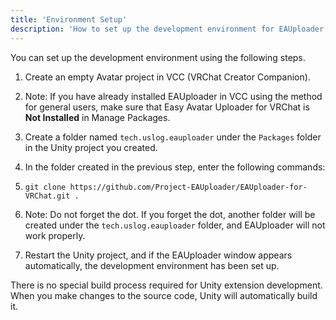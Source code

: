 ```yaml
---
title: 'Environment Setup'
description: 'How to set up the development environment for EAUploader'
---
```


You can set up the development environment using the following steps.

1. Create an empty Avatar project in VCC (VRChat Creator Companion).
  1. Note: If you have already installed EAUploader in VCC using the method for general users, make sure that Easy Avatar Uploader for VRChat is **Not Installed** in Manage Packages.
2. Create a folder named `tech.uslog.eauploader` under the `Packages` folder in the Unity project you created.
3. In the folder created in the previous step, enter the following commands:

  1. `git clone https://github.com/Project-EAUploader/EAUploader-for-VRChat.git .`
  2. Note: Do not forget the dot. If you forget the dot, another folder will be created under the `tech.uslog.eauploader` folder, and EAUploader will not work properly.
  3. Restart the Unity project, and if the EAUploader window appears automatically, the development environment has been set up.

There is no special build process required for Unity extension development. When you make changes to the source code, Unity will automatically build it.

